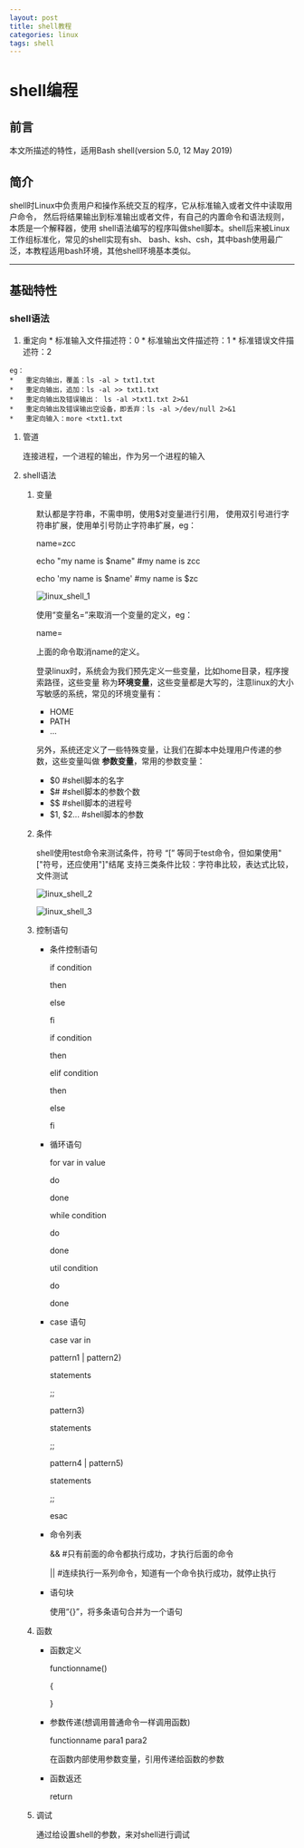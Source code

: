 ```yaml
---
layout: post
title: shell教程
categories: linux
tags: shell
---
```


# shell编程

## 前言

本文所描述的特性，适用Bash shell(version 5.0, 12 May 2019)

## 简介

shell时Linux中负责用户和操作系统交互的程序，它从标准输入或者文件中读取用户命令，
然后将结果输出到标准输出或者文件，有自己的内置命令和语法规则，本质是一个解释器，使用
shell语法编写的程序叫做shell脚本。shell后来被Linux工作组标准化，常见的shell实现有sh、
bash、ksh、csh，其中bash使用最广泛，本教程适用bash环境，其他shell环境基本类似。

--------

## 基础特性 

### shell语法

[](http://m.blog.chinaunix.net/uid-12072359-id-2960874.html)




1.	 重定向
	* 	标准输入文件描述符：0
	* 	标准输出文件描述符：1
	* 	标准错误文件描述符：2
	
	eg：
	* 	重定向输出，覆盖：ls -al > txt1.txt
	* 	重定向输出，追加：ls -al >> txt1.txt
	* 	重定向输出及错误输出： ls -al >txt1.txt 2>&1
	* 	重定向输出及错误输出空设备，即丢弃：ls -al >/dev/null 2>&1
	* 	重定向输入：more <txt1.txt

1.	管道

	连接进程，一个进程的输出，作为另一个进程的输入
	
1.	shell语法

	1.	变量
	
		默认都是字符串，不需申明，使用$对变量进行引用，
		使用双引号进行字符串扩展，使用单引号防止字符串扩展，eg：
		
		name=zcc
		
		echo "my name is $name" #my name is zcc
		
		echo 'my name is $name' #my name is $zc
		
		![linux_shell_1]({{site.baseurl}}/assets/images/linux_shell_1.png)
		
		使用“变量名=”来取消一个变量的定义，eg：
		
		name=
		
		上面的命令取消name的定义。
		
		登录linux时，系统会为我们预先定义一些变量，比如home目录，程序搜索路径，这些变量
		称为**环境变量**，这些变量都是大写的，注意linux的大小写敏感的系统，常见的环境变量有：
		* HOME
		* PATH
		* ...
		
		另外，系统还定义了一些特殊变量，让我们在脚本中处理用户传递的参数，这些变量叫做
		**参数变量**，常用的参数变量：
		* $0   #shell脚本的名字
		* $#   #shell脚本的参数个数
		* $$   #shell脚本的进程号
		* $1, $2...  #shell脚本的参数
		
	1. 	条件
	
		shell使用test命令来测试条件，符号 “[” 等同于test命令，但如果使用"["符号，还应使用"]"结尾
		支持三类条件比较：字符串比较，表达式比较，文件测试
		
		![linux_shell_2]({{site.baseurl}}/assets/images/linux_shell_2.png)
		
		![linux_shell_3]({{site.baseurl}}/assets/images/linux_shell_3.png)
		
	1. 	控制语句
		* 	条件控制语句
		
			if condition
			
			then
			
			else
			
			fi
			
			if condition
			
			then
			
			elif condition
			
			then
			
			else
			
			fi
		* 	循环语句
			
			for var in value
			
			do
			
			done
			
			while condition 
			
			do
			
			done
			
			util condition
			
			do
			
			done
			
		*	case 语句
			
			case var in
			
			pattern1 | pattern2)
			
			statements
			
			;;
			
			pattern3)
			
			statements
			
			;;
			
			pattern4 | pattern5)
			
			statements
			
			;;
			
			esac
			
		* 	命令列表
			
			&& #只有前面的命令都执行成功，才执行后面的命令
			
			|| #连续执行一系列命令，知道有一个命令执行成功，就停止执行
			
		* 	语句块
			
			使用“{}”，将多条语句合并为一个语句
	
	1.	函数
		*	函数定义
			
			functionname()
			
			{
			
			}
		*	参数传递(想调用普通命令一样调用函数)
			
			functionname para1 para2
			
			在函数内部使用参数变量，引用传递给函数的参数
		*	函数返还
			
			return
    1.	调试
		
		通过给设置shell的参数，来对shell进行调试
		